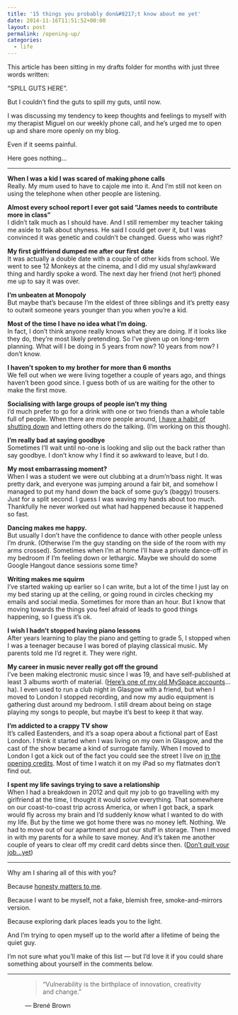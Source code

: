 ```yaml
---
title: '15 things you probably don&#8217;t know about me yet'
date: 2014-11-16T11:51:52+00:00
layout: post
permalink: /opening-up/
categories:
  - life
---
```

<p>This article has been sitting in my drafts folder for months with just three words written:</p><p>“SPILL GUTS HERE”.</p><p>But I couldn’t find the guts to spill my guts, until now.&nbsp;</p><p>I was discussing my tendency to keep thoughts and feelings to myself with my therapist Miguel on our weekly phone call, and he’s urged me to open up and share more openly on my blog.</p><p>Even if it seems painful. &nbsp;</p><p>Here goes nothing...</p><hr /><p><strong>When I was a kid I was scared of making phone calls</strong><br />Really. My mum used to have to cajole me into it. And I’m still not keen on using the telephone when other people are listening.&nbsp;</p><p><strong>Almost every school report I ever got said “James needs to contribute more in class”</strong><br />I didn’t talk much as I should have. And I still remember my teacher taking me aside to talk about shyness. He said I could get over it, but I was convinced it was genetic and couldn’t be changed. Guess who was right?</p><p><strong>My first girlfriend dumped me after our first date</strong><br />It was actually a double date with a couple of other kids from school. We went to see 12 Monkeys at the cinema, and I did my usual shy/awkward thing and hardly spoke a word. The next day her friend (not her!) phoned me up to say it was over.&nbsp;</p><p><strong>I’m unbeaten at Monopoly</strong><br />But maybe that’s because I’m the eldest of three siblings and it’s pretty easy to outwit someone years younger than you when you’re a kid.</p><p><strong>Most of the time I have no idea what I’m doing.</strong><br />In fact, I don’t think anyone really knows what they are doing. If it looks like they do, they’re most likely pretending. So I’ve given up on long-term planning. What will I be doing in 5 years from now? 10 years from now? I don’t know.</p><p><strong>I haven’t spoken to my brother for more than 6 months</strong><br />We fell out when we were living together a couple of years ago, and things haven’t been good since. I guess both of us are waiting for the other to make the first move.&nbsp;</p><p><strong>Socialising with large groups of people isn’t my thing</strong><br />I’d much prefer to go for a drink with one or two friends than a whole table full of people. When there are more people around, <a href="http://greig.cc/falling-off-the-edge-of-conversations">I have a habit of shutting down</a> and letting others do the talking. (I’m working on this though).</p><p><strong>I’m really bad at saying goodbye</strong><br />Sometimes I’ll wait until no-one is looking and slip out the back rather than say goodbye. I don’t know why I find it so awkward to leave, but I do.</p><p><strong>My most embarrassing moment?</strong><br />When I was a student we were out clubbing at a drum’n’bass night. It was pretty dark, and everyone was jumping around a fair bit, and somehow I managed to put my hand down the back of some guy’s (baggy) trousers. Just for a split second. I guess I was waving my hands about too much. Thankfully he never worked out what had happened because it happened so fast.&nbsp;</p><p><strong>Dancing makes me happy.</strong><br />But usually I don’t have the confidence to dance with other people unless I’m drunk. (Otherwise I’m the guy standing on the side of the room with my arms crossed). Sometimes when I’m at home I’ll have a private dance-off in my bedroom if I’m feeling down or lethargic. Maybe we should do some Google Hangout dance sessions some time?</p><p><strong>Writing makes me squirm</strong><br />I’ve started waking up earlier so I can write, but a lot of the time I just lay on my bed staring up at the ceiling, or going round in circles checking my emails and social media. Sometimes for more than an hour. But I know that moving towards the things you feel afraid of leads to good things happening, so I guess it’s ok.</p><p><strong>I wish I hadn’t stopped having piano lessons</strong><br />After years learning to play the piano and getting to grade 5, I stopped when I was a teenager because I was bored of playing classical music. My parents told me I’d regret it. They were right.&nbsp;</p><p><strong>My career in music never really got off the ground</strong><br />I’ve been making electronic music since I was 19, and have self-published at least 3 albums worth of material. (<a href="https://myspace.com/jamesgreigmusic">Here’s one of my old MySpace accounts</a>… ha). I even used to run a club night in Glasgow with a friend, but when I moved to London I stopped recording, and now my audio equipment is gathering dust around my bedroom. I still dream about being on stage playing my songs to people, but maybe it’s best to keep it that way.</p><p><strong>I’m addicted to a crappy TV show</strong><br />It’s called Eastenders, and it’s a soap opera about a fictional part of East London. I think it started when I was living on my own in Glasgow, and the cast of the show became a kind of surrogate family. When I moved to London I got a kick out of the fact you could see the street I live on <a href="https://www.youtube.com/watch?v=2mwvKgQeMg8">in the opening credits</a>. Most of time I watch it on my iPad so my flatmates don’t find out.</p><p><strong><span>I spent my life savings trying to save a relationship</span></strong><br /><span>When I had a breakdown in 2012 and quit my job to go travelling with my girlfriend at the time, I thought it would solve everything. That somewhere on our coast-to-coast trip across America, or when I got back, a spark would fly across my brain and I’d suddenly know what I wanted to do with my life. But by the time we got home there was no money left. Nothing. We had to move out of our apartment and put our stuff in storage. Then I moved in with my parents for a while to save money. And it’s taken me another couple of years to clear off my credit card debts since then. (</span><a href="http://greig.cc/hate-being-a-graphic-designer">Don’t quit your job...yet</a><span>)&nbsp;</span>&nbsp;</p><hr /><p>Why am I sharing all of this with you?</p><p>Because <a href="http://greig.cc/your-mind-is-a-jail-built-out-of-bullshit">honesty matters to me</a>.</p><p>Because I want to be myself, not a fake, blemish free, smoke-and-mirrors version.</p><p>Because exploring dark places leads you to the light.</p><p>And I’m trying to open myself up to the world after a lifetime of being the quiet guy.&nbsp;</p><p>I’m not sure what you’ll make of this list — but I’d love it if you could share something about yourself in the comments below.</p><hr /><figure>
  <blockquote>
    <span>&#8220;</span>Vulnerability is the birthplace of innovation, creativity and change.<span>&#8221;</span>
  </blockquote>
  <figcaption class="source">&mdash; Brené Brown</figcaption>
</figure>
